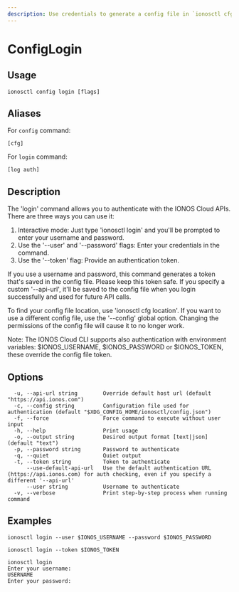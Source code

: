 ```yaml
---
description: Use credentials to generate a config file in `ionosctl cfg location`
---
```


# ConfigLogin

## Usage

```text
ionosctl config login [flags]
```

## Aliases

For `config` command:

```text
[cfg]
```

For `login` command:

```text
[log auth]
```

## Description

The 'login' command allows you to authenticate with the IONOS Cloud APIs. There are three ways you can use it:
  1. Interactive mode: Just type 'ionosctl login' and you'll be prompted to enter your username and password.
  2. Use the '--user' and '--password' flags: Enter your credentials in the command.
  3. Use the '--token' flag: Provide an authentication token.

If you use a username and password, this command generates a token that's saved in the config file. Please keep this token safe. If you specify a custom '--api-url', it'll be saved to the config file when you login successfully and used for future API calls.

To find your config file location, use 'ionosctl cfg location'. If you want to use a different config file, use the '--config' global option. Changing the permissions of the config file will cause it to no longer work.

Note: The IONOS Cloud CLI supports also authentication with environment variables: $IONOS_USERNAME, $IONOS_PASSWORD or $IONOS_TOKEN, these override the config file token.

## Options

```text
  -u, --api-url string        Override default host url (default "https://api.ionos.com")
  -c, --config string         Configuration file used for authentication (default "$XDG_CONFIG_HOME/ionosctl/config.json")
  -f, --force                 Force command to execute without user input
  -h, --help                  Print usage
  -o, --output string         Desired output format [text|json] (default "text")
  -p, --password string       Password to authenticate
  -q, --quiet                 Quiet output
  -t, --token string          Token to authenticate
      --use-default-api-url   Use the default authentication URL (https://api.ionos.com) for auth checking, even if you specify a different '--api-url'
      --user string           Username to authenticate
  -v, --verbose               Print step-by-step process when running command
```

## Examples

```text
ionosctl login --user $IONOS_USERNAME --password $IONOS_PASSWORD

ionosctl login --token $IONOS_TOKEN

ionosctl login
Enter your username:
USERNAME
Enter your password:
```

